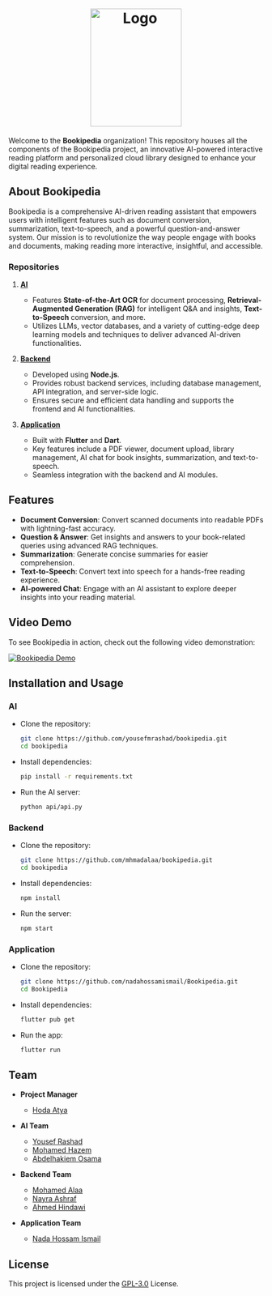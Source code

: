 <h1 align="center" style="font-weight: bold;">
  <img src="https://github.com/user-attachments/assets/28d0d322-9a10-4db0-930f-bd019b2e5fc3" alt="Logo" width="180" height="233" ></h1>

Welcome to the **Bookipedia** organization! This repository houses all the components of the Bookipedia project, an innovative AI-powered interactive reading platform and personalized cloud library designed to enhance your digital reading experience.

## **About Bookipedia**

Bookipedia is a comprehensive AI-driven reading assistant that empowers users with intelligent features such as document conversion, summarization, text-to-speech, and a powerful question-and-answer system. Our mission is to revolutionize the way people engage with books and documents, making reading more interactive, insightful, and accessible.

### **Repositories**

1. **[AI](https://github.com/yousefmrashad/bookipedia)**
   - Features **State-of-the-Art OCR** for document processing, **Retrieval-Augmented Generation (RAG)** for intelligent Q&A and insights, **Text-to-Speech** conversion, and more.
   - Utilizes LLMs, vector databases, and a variety of cutting-edge deep learning models and techniques to deliver advanced AI-driven functionalities.

2. **[Backend](https://github.com/mhmadalaa/bookipedia)**
   - Developed using **Node.js**.
   - Provides robust backend services, including database management, API integration, and server-side logic.
   - Ensures secure and efficient data handling and supports the frontend and AI functionalities.

3. **[Application](https://github.com/nadahossamismail/Bookipedia)**
   - Built with **Flutter** and **Dart**.
   - Key features include a PDF viewer, document upload, library management, AI chat for book insights, summarization, and text-to-speech.
   - Seamless integration with the backend and AI modules.

## **Features**

- **Document Conversion**: Convert scanned documents into readable PDFs with lightning-fast accuracy.
- **Question & Answer**: Get insights and answers to your book-related queries using advanced RAG techniques.
- **Summarization**: Generate concise summaries for easier comprehension.
- **Text-to-Speech**: Convert text into speech for a hands-free reading experience.
- **AI-powered Chat**: Engage with an AI assistant to explore deeper insights into your reading material.

## Video Demo

To see Bookipedia in action, check out the following video demonstration:

[![Bookipedia Demo](https://img.youtube.com/vi/nAMgcgXR6ZE/0.jpg)](https://youtu.be/nAMgcgXR6ZE)

## **Installation and Usage**

### **AI**
- Clone the repository:
  ```bash
  git clone https://github.com/yousefmrashad/bookipedia.git
  cd bookipedia
  ```
- Install dependencies:
  ```bash
  pip install -r requirements.txt
  ```
- Run the AI server:
  ```bash
  python api/api.py
  ```

### **Backend**
- Clone the repository:
  ```bash
  git clone https://github.com/mhmadalaa/bookipedia.git
  cd bookipedia
  ```
- Install dependencies:
  ```bash
  npm install
  ```
- Run the server:
  ```bash
  npm start
  ```

### **Application**
- Clone the repository:
  ```bash
  git clone https://github.com/nadahossamismail/Bookipedia.git
  cd Bookipedia
  ```
- Install dependencies:
  ```bash
  flutter pub get
  ```
- Run the app:
  ```bash
  flutter run
  ```

## **Team**
- **Project Manager**
  - [Hoda Atya](https://github.com/hodaatya)

- **AI Team**
  - [Yousef Rashad](https://github.com/yousefmrashad)
  - [Mohamed Hazem](https://github.com/mohamed-hazem)
  - [Abdelhakiem Osama](https://github.com/Abdelhakiem)

- **Backend Team**
  - [Mohamed Alaa](https://github.com/mhmadalaa)
  - [Nayra Ashraf](https://github.com/Nayra000)
  - [Ahmed Hindawi](https://github.com/ahmedhindawi)
  
- **Application Team**
  - [Nada Hossam Ismail](https://github.com/nadahossamismail)

## **License**

This project is licensed under the [GPL-3.0](https://www.gnu.org/licenses/gpl-3.0) License.
